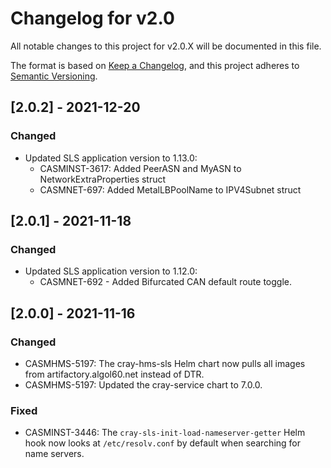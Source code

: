 # Changelog for v2.0

All notable changes to this project for v2.0.X will be documented in this file.

The format is based on [Keep a Changelog](https://keepachangelog.com/en/1.0.0/),
and this project adheres to [Semantic Versioning](https://semver.org/spec/v2.0.0.html).

## [2.0.2] - 2021-12-20
### Changed
- Updated SLS application version to 1.13.0:
    - CASMINST-3617: Added PeerASN and MyASN to NetworkExtraProperties struct
    - CASMNET-697: Added MetalLBPoolName to IPV4Subnet struct

## [2.0.1] - 2021-11-18
### Changed
- Updated SLS application version to 1.12.0:
    - CASMNET-692 - Added Bifurcated CAN default route toggle.

## [2.0.0] - 2021-11-16
### Changed
- CASMHMS-5197: The cray-hms-sls Helm chart now pulls all images from artifactory.algol60.net instead of DTR.  
- CASMHMS-5197: Updated the cray-service chart to 7.0.0.

### Fixed
- CASMINST-3446: The `cray-sls-init-load-nameserver-getter` Helm hook now looks at `/etc/resolv.conf` by default when searching for name servers.